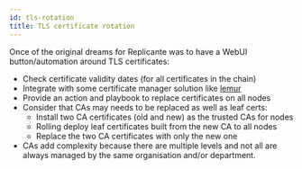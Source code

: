 ```yaml
---
id: tls-rotation
title: TLS certificate rotation
---
```


Once of the original dreams for Replicante was to have a WebUI button/automation around TLS certificates:

  * Check certificate validity dates (for all certificates in the chain)
  * Integrate with some certificate manager solution like [lemur](https://github.com/Netflix/lemur)
  * Provide an action and playbook to replace certificates on all nodes
  * Consider that CAs may needs to be replaced as well as leaf certs:
    * Install two CA certificates (old and new) as the trusted CAs for nodes
    * Rolling deploy leaf certificates built from the new CA to all nodes
    * Replace the two CA certificates with only the new one
  * CAs add complexity because there are multiple levels and not all are always managed by the
    same organisation and/or department.
